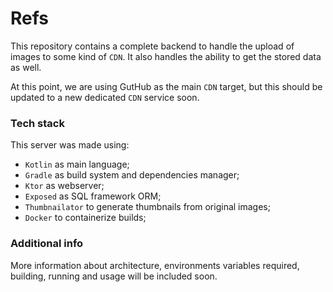# Refs

This repository contains a complete backend to handle the upload of images to some kind of `CDN`. It also handles the
ability to get the stored data as well.

At this point, we are using GutHub as the main `CDN` target, but this should be updated to a new dedicated `CDN` service
soon.

### Tech stack

This server was made using:

- `Kotlin` as main language;
- `Gradle` as build system and dependencies manager;
- `Ktor` as webserver;
- `Exposed` as SQL framework ORM;
- `Thumbnailator` to generate thumbnails from original images;
- `Docker` to containerize builds;

### Additional info

More information about architecture, environments variables required, building, running and usage will be included soon.